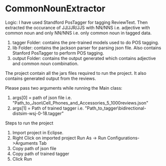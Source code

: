# CommonNounExtractor

Logic: I have used Standford PosTagger for tagging ReviewText. Then extracted the occurance of JJ/JJR/JJS with NN/NNS i.e. adjective with common noun and only NN/NNS i.e. only common noun in tagged data.
			
1. tagger Folder: 
	contains the pre-trained models used to do POS tagging.
2. lib Folder: 
	contains the jackson parser for parsing json file. Also contains Stanford PosTagger to perform POS tagging.
3. output Folder: 
	contains the output generated which contains adjective and common noun combination.
			

The project contain all the jars files required to run the project. It also contains generated output from the reviews.

Please pass two arguments while running the Main class: 
1. args[0] = path of json file i.e. "Path_to_Json\\Cell_Phones_and_Accessories_5_1000reviews.json"
2. args[1] = Path of trained tagger i.e. "Path_to_tagger\\bidirectional-distsim-wsj-0-18.tagger"

Steps to run the project
1. Import project in Eclipse.
2. Right Click on imported project Run As -> Run Configurations->Arguments Tab
3. Copy path of json file
4. Copy path of trained tagger 
5. Click Run

